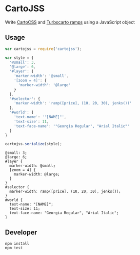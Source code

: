 # CartoJSS

Write [CartoCSS](https://carto.com/docs/carto-engine/cartocss) and [Turbocarto ramps](https://github.com/CartoDB/turbo-carto) using a JavaScript object

## Usage
```javascript
var cartojss = require('cartojss');

var style = {
  '@small': 3,
  '@large': 6,
  '#layer': {
    'marker-width': '@small',
    '[zoom = 4]': {
      'marker-width': '@large'
    }
  },
  '#selector': {
    'marker-width': 'ramp([price], (10, 20, 30), jenks())'
  },
  '#world': {
    'text-name': '"[NAME]"',
    'text-size': 11,
    'text-face-name': '"Georgia Regular", "Arial Italic"'
  }
}

cartojss.serialize(style);
```

```
@small: 3;
@large: 6;
#layer {
  marker-width: @small;
  [zoom = 4] {
    marker-width: @large;
  }
}
#selector {
  marker-width: ramp([price], (10, 20, 30), jenks());
}
#world {
  text-name: "[NAME]";
  text-size: 11;
  text-face-name: "Georgia Regular", "Arial Italic";
}
```

## Developer

```
npm install
npm test
```

